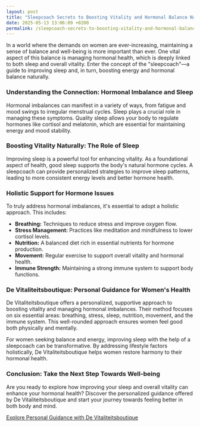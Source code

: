 ```yaml
---
layout: post
title: "Sleepcoach Secrets to Boosting Vitality and Hormonal Balance Naturally"
date: 2025-05-13 13:06:09 +0200
permalink: /sleepcoach-secrets-to-boosting-vitality-and-hormonal-balance-naturally/
---
```



In a world where the demands on women are ever-increasing, maintaining a sense of balance and well-being is more important than ever. One vital aspect of this balance is managing hormonal health, which is deeply linked to both sleep and overall vitality. Enter the concept of the "sleepcoach"—a guide to improving sleep and, in turn, boosting energy and hormonal balance naturally.

### Understanding the Connection: Hormonal Imbalance and Sleep

Hormonal imbalances can manifest in a variety of ways, from fatigue and mood swings to irregular menstrual cycles. Sleep plays a crucial role in managing these symptoms. Quality sleep allows your body to regulate hormones like cortisol and melatonin, which are essential for maintaining energy and mood stability.

### Boosting Vitality Naturally: The Role of Sleep

Improving sleep is a powerful tool for enhancing vitality. As a foundational aspect of health, good sleep supports the body's natural hormone cycles. A sleepcoach can provide personalized strategies to improve sleep patterns, leading to more consistent energy levels and better hormone health.

### Holistic Support for Hormone Issues

To truly address hormonal imbalances, it's essential to adopt a holistic approach. This includes:

- **Breathing:** Techniques to reduce stress and improve oxygen flow.
- **Stress Management:** Practices like meditation and mindfulness to lower cortisol levels.
- **Nutrition:** A balanced diet rich in essential nutrients for hormone production.
- **Movement:** Regular exercise to support overall vitality and hormonal health.
- **Immune Strength:** Maintaining a strong immune system to support body functions.

### De Vitaliteitsboutique: Personal Guidance for Women's Health

De Vitaliteitsboutique offers a personalized, supportive approach to boosting vitality and managing hormonal imbalances. Their method focuses on six essential areas: breathing, stress, sleep, nutrition, movement, and the immune system. This well-rounded approach ensures women feel good both physically and mentally.

For women seeking balance and energy, improving sleep with the help of a sleepcoach can be transformative. By addressing lifestyle factors holistically, De Vitaliteitsboutique helps women restore harmony to their hormonal health.

### Conclusion: Take the Next Step Towards Well-being

Are you ready to explore how improving your sleep and overall vitality can enhance your hormonal health? Discover the personalized guidance offered by De Vitaliteitsboutique and start your journey towards feeling better in both body and mind.

[Explore Personal Guidance with De Vitaliteitsboutique](https://www.devitaliteitsboutique.nl/slaapformule)